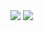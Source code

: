 <img src="https://capsule-render.vercel.app/api?type=wave&color=auto&height=300&section=header&text=seunghoon%20GitHub&fontSize=90" />
<img src="https://img.shields.io/badge/Python-20232a.svg?style=for-the-badge&logo=3776ABPythont&logoColor=3776AB" />

